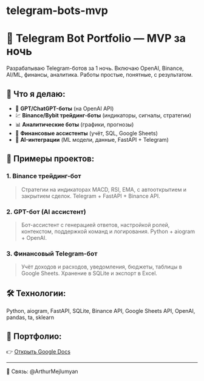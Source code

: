 # telegram-bots-mvp
# 🚀 Telegram Bot Portfolio — MVP за ночь

Разрабатываю Telegram-ботов за 1 ночь. Включаю OpenAI, Binance, AI/ML, финансы, аналитика. Работы простые, понятные, с результатом.

## 🧠 Что я делаю:

- 🤖 **GPT/ChatGPT-боты** (на OpenAI API)
- 💹 **Binance/Bybit трейдинг-боты** (индикаторы, сигналы, стратегии)
- 📊 **Аналитические боты** (графики, прогнозы)
- 🧾 **Финансовые ассистенты** (учёт, SQL, Google Sheets)
- 🧠 **AI-интеграции** (ML модели, данные, FastAPI + Telegram)

## 📂 Примеры проектов:

### 1. Binance трейдинг-бот
> Стратегии на индикаторах MACD, RSI, EMA, с автооткрытием и закрытием сделок. Telegram + FastAPI + Binance API.

### 2. GPT-бот (AI ассистент)
> Бот-ассистент с генерацией ответов, настройкой ролей, контекстом, поддержкой команд и логирования. Python + aiogram + OpenAI.

### 3. Финансовый Telegram-бот
> Учёт доходов и расходов, уведомления, бюджеты, таблицы в Google Sheets. Хранение в SQLite и экспорт в Excel.

## 🛠️ Технологии:
Python, aiogram, FastAPI, SQLite, Binance API, Google Sheets API, OpenAI, pandas, ta, sklearn

## 📎 Портфолио:
👉 [Открыть Google Docs](https://docs.google.com/document/d/1d8LXg844wG_tg5aXVeK9mZE1MAI-GJ5z1KT0c6mb1mQ/edit?tab=t.0)

---

💬 Связь: @ArthurMejlumyan
